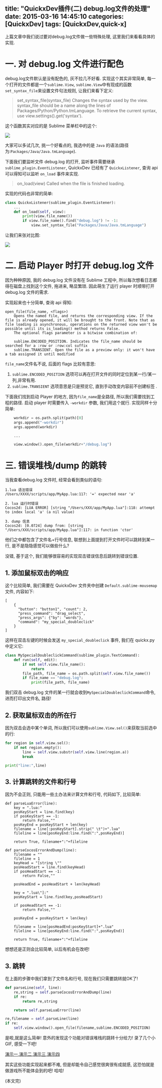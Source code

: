 title: "QuickxDev插件(二) debug.log文件的处理"
date: 2015-03-16 14:45:10
categories: [QuickxDev]
tags: [QuickxDev,quick-x]
---


上篇文章中我们说过要对debug.log文件做一些特殊处理, 这里我们来看看具体的实现.


# 一. 对 debug.log 文件进行配色

debug.log文件默认是没有配色的, 灰不拉几不好看. 实现这个其实非常简单, 每一个打开的文件都是一个`sublime.View`, `sublime.View`中有现成的函数`set_syntax_file`来设置文件句法规则, 让我们来看下定义:

> set_syntax_file(syntax_file)
Changes the syntax used by the view. syntax_file should be a name along the lines of Packages/Python/Python.tmLanguage. To retrieve the current syntax, use view.settings().get('syntax').

这个函数其实对应的是 Sublime 菜单栏中的这个:

![][1]

大家可以多试几次, 挑一个好看点的, 我选中的是 `Java` 的语法(路径为:`Packages/Java/Java.tmLanguage`).

下面我们要监听文件 debug.log 的打开, 监听事件需要继承`sublime_plugin.EventListener`, QuickxDev 已经有了 `QuickxListener`, 查询 api 可以得知可以监听 `on_load` 事件来实现.

> on_load(view)	
Called when the file is finished loading.

实现的代码也非常的简单:

```python
class QuickxListener(sublime_plugin.EventListener):
	...
	def on_load(self, view):
		print(view.file_name())
		if view.file_name().find("debug.log") != -1:
			view.set_syntax_file("Packages/Java/Java.tmLanguage")
```

让我们来张对比图:

![][2]


# 二. 启动 Player 时打开 debug.log 文件

因为种种原因, 我的 debug.log 文件没有在 Sublime 工程中, 所以每次想看日志都得在磁盘上找到这个文件, 拖进来, 略显繁琐. 因此萌生了运行 player 时顺带打开 debug.log 文件的需求.

实现起来也十分简单, 查询 api 得知:

```
open_file(file_name, <flags>)	
	Opens the named file, and returns the corresponding view. If the file is already opened, it will be brought to the front. Note that as file loading is asynchronous, operations on the returned view won't be possible until its is_loading() method returns False.
	The optional flags parameter is a bitwise combination of:

	sublime.ENCODED_POSITION. Indicates the file_name should be searched for a :row or :row:col suffix
	sublime.TRANSIENT. Open the file as a preview only: it won't have a tab assigned it until modified
```
`file_name`文件名不说, 后面的 flags 比较有意思: 

1. `sublime.ENCODED_POSITION` 选项可以再在打开文件的同时定位到某一行/某一列,非常有用.
2. `sublime.TRANSIENT` 选项意思是只是预览它, 直到手动改变内容前不创建标签 .

下面我们找到启动 Player 的地方, 因为`file_name`是全路径, 所以我们需要找到工程的路径. 启动 player 时需要传入 `-workdir` 参数, 我们用这个就行. 实现同样十分简单:

```python
	workdir = os.path.split(path)[0]
	args.append("-workdir")
	args.append(workdir)

	...

	view.window().open_file(workdir+"/debug.log")
```

# 三. 错误堆栈/dump 的跳转

当我查看debug.log 文件时, 经常会看到类似的语句:

```
1.lua 语法错误
/Users/XXXX/scripts/app/MyApp.lua:117: '=' expected near 'a'

2. lua 运行时错误
Cocos2d: [LUA ERROR] [string "/Users/XXX/app/MyApp.lua"]:118: attempt to index local 'a' (a nil value)

3. dump 信息
Cocos2d: [0.0724] dump from: [string "/Users/XXX/scripts/app/MyApp.lua"]:117: in function 'ctor'
```
他们之中都包含了文件名+行号信息, 联想到上面提到打开文件时可以跳转到某一行, 是不是隐隐感觉可以做些什么?

没错, 基于这个, 我们能够很容易的实现双击错误信息后跳转到错误位置.

## 1. 添加鼠标双击的响应

这个比较简单, 我们需要在 QuickxDev 文件夹中创建 `Default.sublime-mousemap` 文件, 内容如下:

```
[
	{
	  "button": "button1", "count": 2,
	  "press_command": "drag_select",
	  "press_args": {"by": "words"},
	  "command": "my_special_doubleclick"
	}
]
```

这样在双击左键的时候会发送 `my_special_doubleclick` 事件, 我们在 quickx.py 中定义它:

```python
class MySpecialDoubleclickCommand(sublime_plugin.TextCommand):
	def run(self, edit):
		if not self.view.file_name():
			return
		file_path, file_name = os.path.split(self.view.file_name())
		if file_name == "debug.log":
			print(file_path, file_name)
```

我们双击 debug.log 文件的某一行就会收到`MySpecialDoubleclickCommand`命令, 进而打印出文件名, 路径!


## 2. 获取鼠标双击的所在行

因为双击会选中某个单词, 所以我们可以使用`sublime.View.sel()`来获取当前选中的行:

```python
for region in self.view.sel():
	if not region.empty():
		line = self.view.substr(self.view.line(region.a))
		break

print("line:",line)
```

## 3. 计算跳转的文件和行号

因为不会正则, 只能用一些土办法来计算文件和行号, 代码如下, 比较简单:

```
def parseLuaError(line):
	key = ".lua:"
	posKeyStart = line.find(key)
	if posKeyStart == -1:
		return False,""
	posKeyEnd = posKeyStart + len(key)
	filename = line[:posKeyStart].strip(" \t")+".lua"
	fileline = line[posKeyEnd:line.find(":",posKeyEnd)]

	return True, filename+":"+fileline

def parseCocosErrorAndDump(line):
	filename = ""
	fileline = 1
	keyHead = "[string \""
	posHeadStart = line.find(keyHead)
	if posHeadStart == -1:
		return False,""

	posHeadEnd = posHeadStart + len(keyHead)

	key = ".lua\"]:"
	posKeyStart = line.find(key,posHeadStart)
	
	if posHeadStart == -1:
		return False,""

	posKeyEnd = posKeyStart + len(key)

	filename = line[posHeadEnd:posKeyStart]+".lua"
	fileline = line[posKeyEnd:line.find(":",posKeyEnd)]

	return True, filename+":"+fileline
```
想想还是正则会比较简单, 以后有机会在改吧!

## 3. 跳转

在上面的步骤中我们拿到了文件名和行号, 现在我们只需要跳转就OK了!

```python
def parseLine(self, line):
	re,string = self.parseCocosErrorAndDump(line)
	if re:
		return re,string

	return self.parseLuaError(line)

re,filename = self.parseLine(line)
if re:
	self.view.window().open_file(filename,sublime.ENCODED_POSITION)
```

是啦,就是这么简单! 意外的发现这个功能对错误堆栈的跳转十分给力! 录了几个小 GIF, 感受一下吧!


[演示一][3],[演示二][4],[演示三][5],[演示四][6]


其实这些功能实现起来都不难, 但是却能令自己感觉很爽很有成就感, 这恐怕就是做游戏所不能体会到的吧! 哈哈!

(本文完)


[1]: /img/QQ20150316-2.jpg
[2]: /img/QQ20150316-3.jpg
[3]: /img/2015-03-19-001.gif
[4]: /img/2015-03-19-002.gif
[5]: /img/2015-03-19-003.gif
[6]: http://ww1.sinaimg.cn/large/7f870d23jw1eqb60t0ritg20yc0bie82.gif